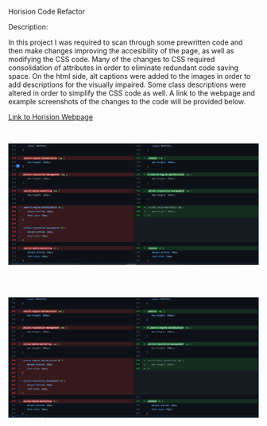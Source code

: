 Horision Code Refactor

Description:

In this project I was required to scan through some prewritten code and then make changes improving the accesibility of the page, as well as modifying the CSS code. Many of the changes to CSS required consolidation of attributes in order to eliminate redundant code saving space. On the html side, alt captions were added to the images in order to add descriptions for the visually impaired. Some class descriptions were altered in order to simplify the CSS code as well. A link to the webpage and example screenshots of the changes to the code will be provided below. 

[Link to Horision Webpage](https://wberry86.github.io/horiseon-code-refactor/)

<br>

![Screenshot1](https://github.com/wberry86/horiseon-code-refactor/blob/main/Develop/assets/images/capture_horision_screenshot1.PNG)

<br>

<br>

![Screenshot2](https://github.com/wberry86/horiseon-code-refactor/blob/main/Develop/assets/images/capture_horision_screenshot2.PNG)


